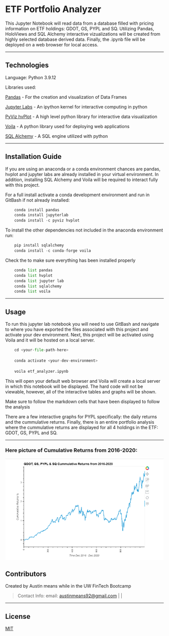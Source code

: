 # ETF Portfolio Analyzer

This Jupyter Notebook will read data from a database filled with pricing information on ETF holdings: GDOT, GS, PYPL and SQ. Utilizing Pandas, HoloViews and SQL Alchemy interactive vizualizations will be created from highly selected database derived data. Finally, the .ipynb file will be deployed on a web browser for local access. 


---
## Technologies

Language: Python 3.9.12

Libraries used:

[Pandas](https://pandas.pydata.org/pandas-docs/stable/index.html) - For the creation and visualization of Data Frames

[Jupyter Labs](https://jupyter.org/) - An ipython kernel for interactive computing in python

[PyViz hvPlot](https://hvplot.holoviz.org/index.html) - A high level python library for interactive data visualization

[Voila](https://voila.readthedocs.io/en/stable/index.html) - A python library used for deploying web applications

[SQL Alchemy](https://docs.sqlalchemy.org/en/13/dialects/index.html) - A SQL engine utilized with python


---

## Installation Guide

If you are using an anaconda or a conda environment chances are pandas, hvplot and jupyter labs are already installed in your virtual environment. In addition, installing SQL Alchemy and Voila will be required to interact fully with this project. 

For a full install activate a conda development environment and run in GitBash if not already installed:
```python
    conda install pandas
    conda install jupyterlab
    conda install -c pyviz hvplot
```

To install the other dependencies not included in the anaconda environment run:
```python
    pip install sqlalchemy
    conda install -c conda-forge voila
```

Check the to make sure everything has been installed properly
```python
    conda list pandas
    conda list hvplot
    conda list jupyter lab
    conda list sqlalchemy
    conda list voila
```

---

## Usage

To run this jupyter lab notebook you will need to use GitBash and navigate to where you have exported the files associated with this project and activate your dev environment.
Next, this project will be activated using Voila and it will be hosted on a local server.
```python
    cd <your-file-path-here>
    
    conda activate <your-dev-environment>
    
    voila etf_analyzer.ipynb
```

This will open your default web browser and Voila will create a local server in which this notebook will be displayed. The hard code will not be viewable, however, all of the interactive tables and graphs will be shown.

Make sure to follow the markdown cells that have been displayed to follow the analysis

There are a few interactive graphs for PYPL specifically: the daily returns and the cummulative returns. Finally, there is an entire portfolio analysis where the cummulative returns are displayed for all 4 holdings in the ETF: GDOT, GS, PYPL and SQ.

---


### Here picture of Cumulative Returns from 2016-2020:
!['GDOT, GS, PYPL & SQ Cumulative Returns from 2016-2020](readme_images/cumret.png)
## Contributors


Created by Austin means while in the UW FinTech Bootcamp
> Contact Info:
> email: austinmeans92@gmail.com |
 |


---

## License

[MIT](LICENSE)

